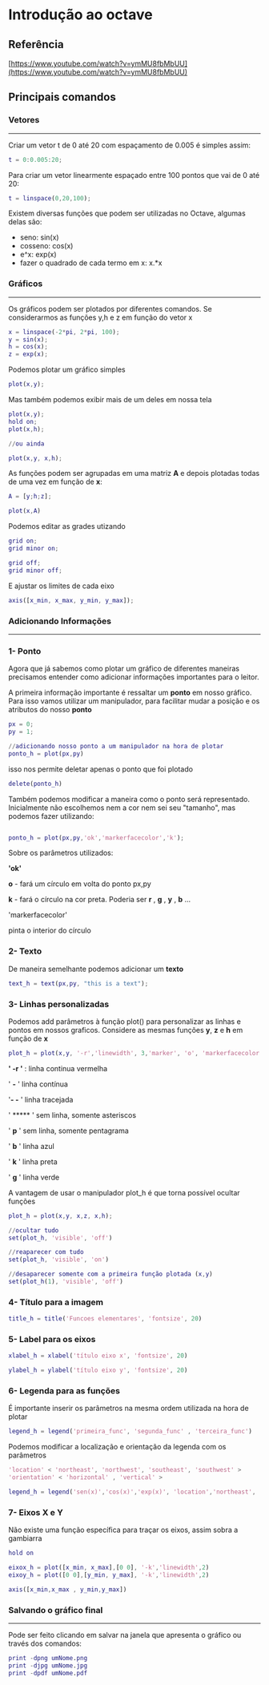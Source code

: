 # Introdução ao octave

## Referência

[https://www.youtube.com/watch?v=ymMU8fbMbUU](https://www.youtube.com/watch?v=ymMU8fbMbUU)

## Principais comandos

### **Vetores**

---

Criar um vetor t de 0 até 20 com espaçamento de 0.005 é simples assim:

```matlab
t = 0:0.005:20;
```

Para criar um vetor linearmente espaçado entre 100 pontos que vai de 0 até 20:

```matlab
t = linspace(0,20,100);
```

Existem diversas funções que podem ser utilizadas no Octave, algumas delas são:

- seno: sin(x)
- cosseno: cos(x)
- e^x: exp(x)
- fazer o quadrado de cada termo em x: x.*x

### Gráficos

---

Os gráficos podem ser plotados por diferentes comandos. Se considerarmos as funções y,h e z em função do vetor x

```matlab
x = linspace(-2*pi, 2*pi, 100);
y = sin(x);
h = cos(x);
z = exp(x);
```

Podemos plotar um gráfico simples

```matlab
plot(x,y);
```

Mas também podemos exibir mais de um deles em nossa tela

```matlab
plot(x,y);
hold on;
plot(x,h);

//ou ainda

plot(x,y, x,h);
```

As funções podem ser agrupadas em uma matriz **A** e depois plotadas todas de uma vez em função de **x**:

```matlab
A = [y;h;z];

plot(x,A)
```

Podemos editar as grades utizando

```matlab
grid on;
grid minor on;

grid off;
grid minor off;
```

E ajustar os limites de cada eixo

```matlab
axis([x_min, x_max, y_min, y_max]);
```

### Adicionando Informações

---

### 1- Ponto

Agora que já sabemos como plotar um gráfico de diferentes maneiras precisamos entender como adicionar informações importantes para o leitor.

A primeira informação importante é ressaltar um **ponto** em nosso gráfico. Para isso vamos utilizar um manipulador, para facilitar mudar a posição e os atributos do nosso **ponto**

```matlab
px = 0;
py = 1;

//adicionando nosso ponto a um manipulador na hora de plotar
ponto_h = plot(px,py)
```

isso nos permite deletar apenas o ponto que foi plotado

```matlab
delete(ponto_h)
```

Também podemos modificar a maneira como o ponto será representado. Inicialmente não escolhemos nem a cor nem sei seu "tamanho", mas podemos fazer utilizando:

```matlab

ponto_h = plot(px,py,'ok','markerfacecolor','k');
```

Sobre os parâmetros utilizados:

**'ok'**

**o** - fará um círculo em volta do ponto px,py

**k** - fará o círculo na cor preta. Poderia ser **r** , **g** , **y** , **b** ...

'markerfacecolor'

pinta o interior do círculo 

### 2- Texto

De maneira semelhante podemos adicionar um **texto** 

```matlab
text_h = text(px,py, "this is a text");
```

### 3- Linhas personalizadas

Podemos add parâmetros à função plot() para personalizar as linhas e pontos em nossos graficos.
Considere as mesmas funções **y**, **z** e **h** em função de **x**

```matlab
plot_h = plot(x,y, '-r','linewidth', 3,'marker', 'o', 'markerfacecolor','r')
```

**' -r '** : linha continua vermelha

' **-** ' linha contínua

'**- -** ' linha tracejada

' ***** ' sem linha, somente asteriscos

' **p** ' sem linha, somente pentagrama

' **b** ' linha azul

' **k** ' linha preta

' **g** ' linha verde

A vantagem de usar o manipulador plot_h é que torna possível ocultar funções

```matlab
plot_h = plot(x,y, x,z, x,h);

//ocultar tudo
set(plot_h, 'visible', 'off')

//reaparecer com tudo
set(plot_h, 'visible', 'on')

//desaparecer somente com a primeira função plotada (x,y)
set(plot_h(1), 'visible', 'off')
```

### 4- Título para a imagem

```matlab
title_h = title('Funcoes elementares', 'fontsize', 20)
```

### 5- Label para os eixos

```matlab
xlabel_h = xlabel('título eixo x', 'fontsize', 20)
```

```matlab
ylabel_h = ylabel('título eixo y', 'fontsize', 20)
```

### 6- Legenda para as funções

É importante inserir os parâmetros na mesma ordem utilizada na hora de plotar

```matlab
legend_h = legend('primeira_func', 'segunda_func' , 'terceira_func')
```

Podemos modificar a localização e orientação da legenda com os parâmetros

```matlab
'location' < 'northeast', 'northwest', 'southeast', 'southwest' >
'orientation' < 'horizontal' , 'vertical' >

legend_h = legend('sen(x)','cos(x)','exp(x)', 'location','northeast', 'orientation','vertical')
```

### 7- Eixos X e Y

Não existe uma função específica para traçar os eixos, assim sobra a gambiarra

```matlab
hold on

eixox_h = plot([x_min, x_max],[0 0], '-k','linewidth',2)
eixoy_h = plot([0 0],[y_min, y_max], '-k','linewidth',2)

axis([x_min,x_max , y_min,y_max])
```

### Salvando o gráfico final

---

Pode ser feito clicando em salvar na janela que apresenta o gráfico ou través dos comandos:

```matlab
print -dpng umNome.png
print -djpg umNome.jpg
print -dpdf umNome.pdf
```